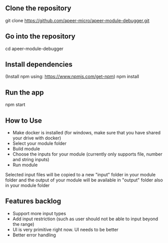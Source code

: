 ## Clone the repository
git clone https://github.com/apeer-micro/apeer-module-debugger.git

## Go into the repository
cd apeer-module-debugger

## Install dependencies
(Install npm using: https://www.npmjs.com/get-npm)
npm install

## Run the app
npm start


## How to Use
- Make docker is installed (for windows, make sure that you have shared your drive with docker)
- Select your module folder
- Build module
- Choose the inputs for your module (currently only supports file, number and string inputs)
- Run module

Selected input files will be copied to a new "input" folder in your module folder and the output of your module will be available in "output" folder also in your module folder


## Features backlog
- Support more input types
- Add input restriction (such as user should not be able to input beyond the range)
- UI is very primitive right now. UI needs to be better
- Better error handling
